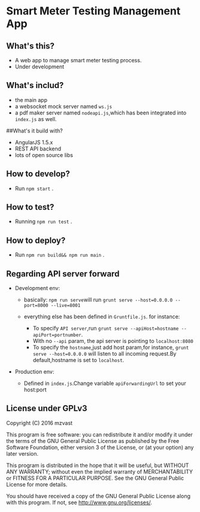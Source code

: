 # Smart Meter Testing Management App

## What's this?
- A web app to manage smart meter testing process.
- Under development

## What's includ?
- the main app
- a websocket mock server named `ws.js`
- a pdf maker server named `nodeapi.js`,which has been integrated into `index.js` as well.

##What's it build with?
- AngularJS 1.5.x
- REST API backend
- lots of open source libs

## How to develop?

- Run `npm start` .

## How to test?

- Running `npm run test` .

## How to deploy?
- Run `npm run build&& npm run main` .

## Regarding API server forward 
- Development env: 
    - basically:
    `npm run serve`will run `grunt serve --host=0.0.0.0 --port=8000 --live=8001`

    - everything else has been defined in `Gruntfile.js`.        for instance:
        - To specify `API server`,run `grunt serve --apiHost=hostname --apiPort=portnumber`.
        - With no `--api` param, the api server is pointing to `localhost:8080`
        - To specify the `hostname`,just add host param,for instance, `grunt serve --host=0.0.0.0` will listen to all incoming request.By default,hostname is set to `localhost`.





- Production env:
    - Defined in `index.js`.Change variable `apiForwardingUrl` to set your host:port

## License under GPLv3

Copyright (C) 2016  mzvast

This program is free software: you can redistribute it and/or modify it
under the terms of the GNU General Public License as published by the Free
Software Foundation, either version 3 of the License, or (at your option)
any later version.

This program is distributed in the hope that it will be useful, but WITHOUT
ANY WARRANTY; without even the implied warranty of MERCHANTABILITY or
FITNESS FOR A PARTICULAR PURPOSE.  See the GNU General Public License for
more details.

You should have received a copy of the GNU General Public License along
with this program.  If not, see <http://www.gnu.org/licenses/>.
